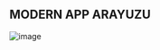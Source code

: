 
## MODERN APP ARAYUZU

![image](https://user-images.githubusercontent.com/48966180/173808538-9bf16714-0774-4b11-a9c9-a38fa6273099.png)
